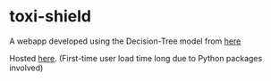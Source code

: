 # toxi-shield
A webapp developed using the Decision-Tree model from [here](https://github.com/stsingh/PesticideProject)

Hosted [here](http://sahej3526.pythonanywhere.com/). (First-time user load time long due to Python packages involved)
